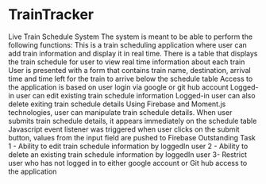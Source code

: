 # TrainTracker
Live Train Schedule System
The system is meant to be able to perform the following functions:
This is a train scheduling application where user can add train information and display it in real time.
There is a table that displays the train schedule for user to view real time information about each train
User is presented with a form that contains train name, destination, arrival time and time left for the train to arrive below the schedule table 
Access to the application is based on user login via google or git hub account
Logged-in user can edit existing train schedule information
Logged-in user can also delete exiting train schedule details
Using Firebase and Moment.js technologies, user can manipulate train schedule details.
When user submits train schedule details, it appears immediately on the schedule table
Javascript event listener was triggered when user clicks on the submit button, values from the input field are pushed to Firebase
Outstanding Task
1 - Ability to edit train schedule information by loggedIn user 
2 - Ability to delete an existing train schedule information by loggedIn user 
3- Restrict user who has not logged in to either google account or Git hub access to the application
